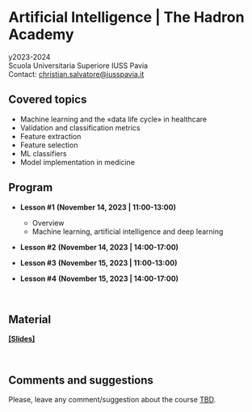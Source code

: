 # Artificial Intelligence | The Hadron Academy
y2023-2024
<br>
Scuola Universitaria Superiore IUSS Pavia
<br>
Contact: christian.salvatore@iusspavia.it

## Covered topics
* Machine learning and the «data life cycle» in healthcare
* Validation and classification metrics
* Feature extraction
* Feature selection
* ML classifiers
* Model implementation in medicine

## Program
* __Lesson #1__ __(November 14, 2023 \| 11:00-13:00)__ <br>
	* Overview
	* Machine learning, artificial intelligence and deep learning
 
* __Lesson #2__ __(November 14, 2023 \| 14:00-17:00)__ <br>

* __Lesson #3__ __(November 15, 2023 \| 11:00-13:00)__ <br>

* __Lesson #4__ __(November 15, 2023 \| 14:00-17:00)__ <br>
 
<br>

## Material
[__[Slides]__](https://github.com/christiansalvatore/artificial-intelligence-hadron/tree/main/slides)
<br>

<br>

## Comments and suggestions
Please, leave any comment/suggestion about the course [TBD]().
